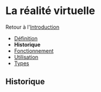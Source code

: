 # La réalité virtuelle

Retour à l'[Introduction](introduction.md)
- [Définition](définition.md)
- **Historique**
- [Fonctionnement](fonctionnement.md)
- [Utilisation](utilisation.md)
- [Types](types.md)

## Historique
